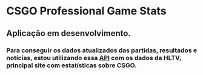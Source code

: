 # CSGO Professional Game Stats

## <strong>Aplicação em desenvolvimento.

### Para conseguir os dados atualizados das partidas, resultados e notícias, estou utilizando essa <a href="https://hltv-api.vercel.app/">API</a> com os dados da HLTV, principal site com estatísticas sobre CSGO.

